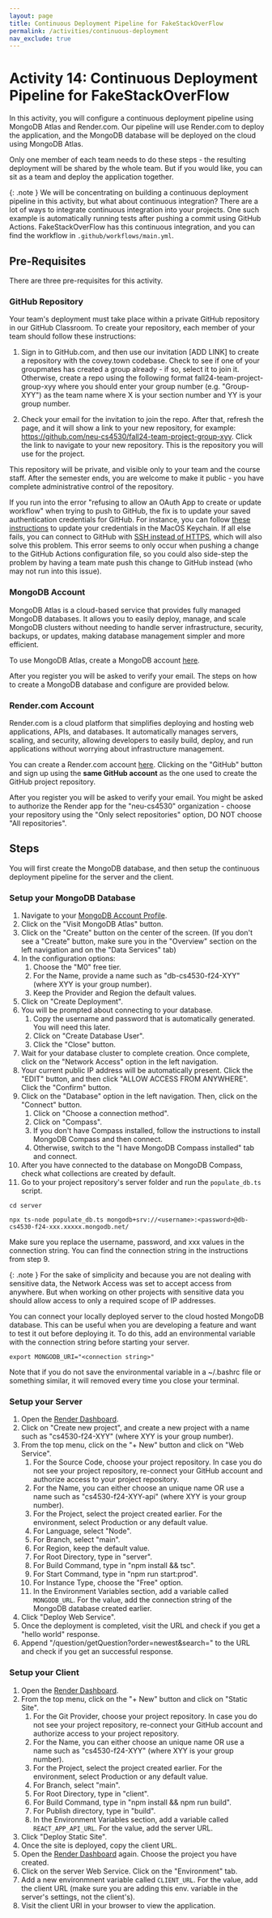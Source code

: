 ```yaml
---
layout: page
title: Continuous Deployment Pipeline for FakeStackOverFlow
permalink: /activities/continuous-deployment
nav_exclude: true
---
```

# Activity 14: Continuous Deployment Pipeline for FakeStackOverFlow

In this activity, you will configure a continuous deployment pipeline using MongoDB Atlas and Render.com. Our pipeline will use Render.com to deploy the application, and the MongoDB database will be deployed on the cloud using MongoDB Atlas.

Only one member of each team needs to do these steps - the resulting deployment will be shared by the whole team. But if you would like, you can sit as a team and deploy the application together.

{: .note } 
We will be concentrating on building a continuous deployment pipeline in this activity, but what about continuous integration? There are a lot of ways to integrate continuous integration into your projects. One such example is automatically running tests after pushing a commit using GitHub Actions. FakeStackOverFlow has this continuous integration, and you can find the workflow in `.github/workflows/main.yml`.

## Pre-Requisites

There are three pre-requisites for this activity.

### GitHub Repository

Your team's deployment must take place within a private GitHub repository in our GitHub Classroom. To create your repository, each member of your team should follow these instructions:

1. Sign in to GitHub.com, and then use our invitation [ADD LINK] to create a repository with the covey.town codebase. Check to see if one of your groupmates has created a group already - if so, select it to join it. Otherwise, create a repo using the following format fall24-team-project-group-xyy where you should enter your group number (e.g. "Group-XYY") as the team name where X is your section number and YY is your group number.

2. Check your email for the invitation to join the repo. After that, refresh the page, and it will show a link to your new repository, for example: https://github.com/neu-cs4530/fall24-team-project-group-xyy. Click the link to navigate to your new repository. This is the repository you will use for the project.

This repository will be private, and visible only to your team and the course staff. After the semester ends, you are welcome to make it public - you have complete administrative control of the repository.

If you run into the error "refusing to allow an OAuth App to create or update workflow" when trying to push to GitHub, the fix is to update your saved authentication credentials for GitHub. For instance, you can follow [these instructions](https://docs.github.com/en/github/using-git/updating-credentials-from-the-macos-keychain) to update your credentials in the MacOS Keychain. If all else fails, you can connect to GitHub with [SSH instead of HTTPS](https://docs.github.com/en/github/authenticating-to-github/connecting-to-github-with-ssh), which will also solve this problem. This error seems to only occur when pushing a change to the GitHub Actions configuration file, so you could also side-step the problem by having a team mate push this change to GitHub instead (who may not run into this issue).

### MongoDB Account

MongoDB Atlas is a cloud-based service that provides fully managed MongoDB databases. It allows you to easily deploy, manage, and scale MongoDB clusters without needing to handle server infrastructure, security, backups, or updates, making database management simpler and more efficient.

To use MongoDB Atlas, create a MongoDB account [here](https://account.mongodb.com/account/register).

After you register you will be asked to verify your email. The steps on how to create a MongoDB database and configure are provided below.

### Render.com Account

Render.com is a cloud platform that simplifies deploying and hosting web applications, APIs, and databases. It automatically manages servers, scaling, and security, allowing developers to easily build, deploy, and run applications without worrying about infrastructure management.

You can create a Render.com account [here]([https://](https://dashboard.render.com/register)). Clicking on the "GitHub" button and sign up using the **same GitHub account** as the one used to create the GitHub project repository.

After you register you will be asked to verify your email. You might be asked to authorize the Render app for the "neu-cs4530" organization - choose your repository using the "Only select repositories" option, DO NOT choose "All repositories".

## Steps

You will first create the MongoDB database, and then setup the continuous deployment pipeline for the server and the client.

### Setup your MongoDB Database

1. Navigate to your [MongoDB Account Profile](https://account.mongodb.com/account/profile/overview).
2. Click on the "Visit MongoDB Atlas" button.
3. Click on the "Create" button on the center of the screen. (If you don't see a "Create" button, make sure you in the "Overview" section on the left navigation and on the "Data Services" tab)
4. In the configuration options:
   1. Choose the "M0" free tier.
   2. For the Name, provide a name such as "db-cs4530-f24-XYY" (where XYY is your group number).
   3. Keep the Provider and Region the default values.
5. Click on "Create Deployment".
6. You will be prompted about connecting to your database. 
   1. Copy the username and password that is automatically generated. You will need this later.
   2. Click on "Create Database User".
   3. Click the "Close" button.
7. Wait for your database cluster to complete creation. Once complete, click on the "Network Access" option in the left navigation.
8. Your current public IP address will be automatically present. Click the "EDIT" button, and then click "ALLOW ACCESS FROM ANYWHERE". Click the "Confirm" button.
9. Click on the "Database" option in the left navigation. Then, click on the "Connect" button.
   1.  Click on "Choose a connection method".
   2.  Click on "Compass".
   3.  If you don't have Compass installed, follow the instructions to install MongoDB Compass and then connect.
   4.  Otherwise, switch to the "I have MongoDB Compass installed" tab and connect.
10. After you have connected to the database on MongoDB Compass, check what collections are created by default.
11. Go to your project repository's server folder and run the `populate_db.ts` script.
```
cd server

npx ts-node populate_db.ts mongodb+srv://<username>:<password>@db-cs4530-f24-xxx.xxxxx.mongodb.net/
```
Make sure you replace the username, password, and xxx values in the connection string. You can find the connection string in the instructions from step 9.


{: .note } 
For the sake of simplicity and because you are not dealing with sensitive data, the Network Access was set to accept access from anywhere. But when working on other projects with sensitive data you should allow access to only a required scope of IP addresses.


You can connect your locally deployed server to the cloud hosted MongoDB database. This can be useful when you are developing a feature and want to test it out before deploying it. To do this, add an environmental variable with the connection string before starting your server.
```
export MONGODB_URI="<connection string>"
```
Note that if you do not save the environmental variable in a ~/.bashrc file or something similar, it will removed every time you close your terminal.

### Setup your Server

1. Open the [Render Dashboard](https://dashboard.render.com/).
2. Click on "Create new project", and create a new project with a name such as "cs4530-f24-XYY" (where XYY is your group number).
3. From the top menu, click on the "+ New" button and click on "Web Service".
   1. For the Source Code, choose your project repository. In case you do not see your project repository, re-connect your GitHub account and authorize access to your project repository.
   2. For the Name, you can either choose an unique name OR use a name such as "cs4530-f24-XYY-api" (where XYY is your group number).
   3. For the Project, select the project created earlier. For the environment, select Production or any default value.
   4. For Language, select "Node".
   5. For Branch, select "main".
   6. For Region, keep the default value.
   7. For Root Directory, type in "server".
   8. For Build Command, type in "npm install && tsc".
   9. For Start Command, type in "npm run start:prod".
   10. For Instance Type, choose the "Free" option.
   11. In the Environment Variables section, add a variable called `MONGODB_URL`. For the value, add the connection string of the MongoDB database created earlier.
4. Click "Deploy Web Service".
5. Once the deployment is completed, visit the URL and check if you get a "hello world" response.
6. Append "/question/getQuestion?order=newest&search=" to the URL and check if you get an successful response.


### Setup your Client

1. Open the [Render Dashboard](https://dashboard.render.com/).
2. From the top menu, click on the "+ New" button and click on "Static Site".
   1. For the Git Provider, choose your project repository. In case you do not see your project repository, re-connect your GitHub account and authorize access to your project repository.
   2. For the Name, you can either choose an unique name OR use a name such as "cs4530-f24-XYY" (where XYY is your group number).
   3. For the Project, select the project created earlier. For the environment, select Production or any default value.
   4. For Branch, select "main".
   5. For Root Directory, type in "client".
   6. For Build Command, type in "npm install && npm run build".
   7. For Publish directory, type in "build".
   8. In the Environment Variables section, add a variable called `REACT_APP_API_URL`. For the value, add the server URL.
3. Click "Deploy Static Site".
4. Once the site is deployed, copy the client URL.
5. Open the [Render Dashboard](https://dashboard.render.com/) again. Choose the project you have created.
6. Click on the server Web Service. Click on the "Environment" tab.
7. Add a new environmnent variable called `CLIENT_URL`. For the value, add the client URL (make sure you are adding this env. variable in the server's settings, not the client's).
8. Visit the client URl in your browser to view the application.




